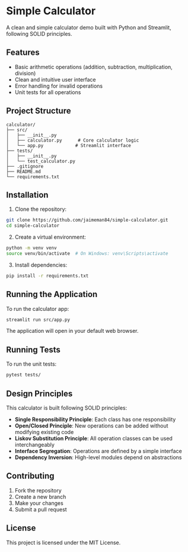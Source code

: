 # Simple Calculator

A clean and simple calculator demo built with Python and Streamlit, following SOLID principles.

## Features

- Basic arithmetic operations (addition, subtraction, multiplication, division)
- Clean and intuitive user interface
- Error handling for invalid operations
- Unit tests for all operations

## Project Structure

```
calculator/
├── src/
│   ├── __init__.py
│   ├── calculator.py      # Core calculator logic
│   └── app.py            # Streamlit interface
├── tests/
│   ├── __init__.py
│   └── test_calculator.py
├── .gitignore
├── README.md
└── requirements.txt
```

## Installation

1. Clone the repository:
```bash
git clone https://github.com/jaimeman84/simple-calculator.git
cd simple-calculator
```

2. Create a virtual environment:
```bash
python -m venv venv
source venv/bin/activate  # On Windows: venv\Scripts\activate
```

3. Install dependencies:
```bash
pip install -r requirements.txt
```

## Running the Application

To run the calculator app:

```bash
streamlit run src/app.py
```

The application will open in your default web browser.

## Running Tests

To run the unit tests:

```bash
pytest tests/
```

## Design Principles

This calculator is built following SOLID principles:

- **Single Responsibility Principle**: Each class has one responsibility
- **Open/Closed Principle**: New operations can be added without modifying existing code
- **Liskov Substitution Principle**: All operation classes can be used interchangeably
- **Interface Segregation**: Operations are defined by a simple interface
- **Dependency Inversion**: High-level modules depend on abstractions

## Contributing

1. Fork the repository
2. Create a new branch
3. Make your changes
4. Submit a pull request

## License

This project is licensed under the MIT License. 